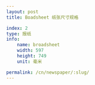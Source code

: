```yaml
---
layout: post
title: Boadsheet 纸张尺寸规格

index: 2
type: 报纸
info:
    name: broadsheet
    width: 597
    height: 749
    unit: 毫米

permalink: /cn/newspaper/:slug/
---
```



